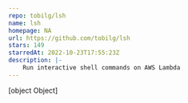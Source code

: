 ```yaml
---
repo: tobilg/lsh
name: lsh
homepage: NA
url: https://github.com/tobilg/lsh
stars: 149
starredAt: 2022-10-23T17:55:23Z
description: |-
    Run interactive shell commands on AWS Lambda
---
```


[object Object]
